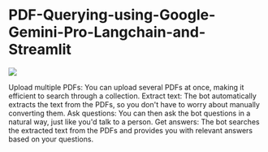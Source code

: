# PDF-Querying-using-Google-Gemini-Pro-Langchain-and-Streamlit

<img src= "![Screenshot 2024-03-14 154005](https://github.com/Shashank11203/PDF_querying_bot-_using_google_gemini_pro/assets/114545974/7ca17021-3a88-4e06-93c4-b12e7ecaae92)
">


Upload multiple PDFs: You can upload several PDFs at once, making it efficient to search through a collection.
Extract text: The bot automatically extracts the text from the PDFs, so you don't have to worry about manually converting them.
Ask questions: You can then ask the bot questions in a natural way, just like you'd talk to a person.
Get answers: The bot searches the extracted text from the PDFs and provides you with relevant answers based on your questions.
